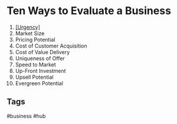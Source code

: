 # Ten Ways to Evaluate a Business

1. [\[Urgency\]](../202203182057)  
2. Market Size
3. Pricing Potential  
4. Cost of Customer Acquisition  
5. Cost of Value Delivery  
6. Uniqueness of Offer
7. Speed to Market  
8. Up-Front Investment  
9. Upsell Potential  
10. Evergreen Potential  



## Tags
#business #hub
